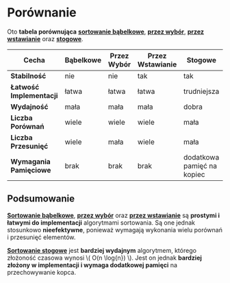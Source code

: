 # Porównanie

Oto **tabela porównująca** [**sortowanie bąbelkowe**](bab.md), [**przez wybór**](pwy.md), [**przez wstawianie**](pws.md) oraz [**stogowe**](stog.md).

| Cecha | Bąbelkowe | Przez Wybór | Przez Wstawianie | Stogowe |
|---|---|---|---|---|
| **Stabilność** | nie | nie | tak | tak |
| **Łatwość Implementacji** | łatwa | łatwa | łatwa | trudniejsza |
| **Wydajność** | mała | mała | mała | dobra |
| **Liczba Porównań** | wiele | wiele | wiele | mała |
| **Liczba Przesunięć** | wiele | mała | wiele | mała |
| **Wymagania Pamięciowe** | brak | brak | brak | dodatkowa pamięć na kopiec |

## Podsumowanie
[**Sortowanie bąbelkowe**](bab.md), [**przez wybór**](pwy.md) oraz [**przez wstawianie**](pws.md) są **prostymi i łatwymi do implementacji** algorytmami sortowania. Są one jednak stosunkowo **nieefektywne**, ponieważ wymagają wykonania wielu porównań i przesunięć elementów.

[**Sortowanie stogowe**](stog.md) jest **bardziej wydajnym** algorytmem, którego złożoność czasowa wynosi \\( O(n \log{n}) \\). Jest on jednak **bardziej złożony w implementacji i wymaga dodatkowej pamięci** na przechowywanie kopca.
